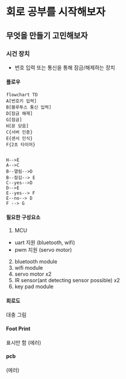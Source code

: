 # 회로 공부를 시작해보자

## 무엇을 만들기 고민해보자

### 시건 장치
- 번호 입력 또는 통신을 통해 잠금/해제하는 장치

#### 플로우

```mermaid
flowchart TD
A[번호키 입력]
B[블루투스 통신 입력]
D[잠금 해제]
G[잠금]
H[문 닫음]
C{서버 인증}
E{센서 인식}
F{2초 타이머}


H-->E
A-->C
B--열림-->D
B--잠김--> E
C--yes-->D
D-->E
E--yes--> F
E--no--> D
F --> G
```

#### 필요한 구성요소
1. MCU
- uart 지원 (bluetooth, wifi)
- pwm 지원 (servo motor)
2. bluetooth module
3. wifi module
4. servo motor x2
5. IR sensor(ant detecting sensor possible) x2
6. key pad module

#### 회로도
대충 그림

#### Foot Print
표시만 함 (에러)

#### pcb
(에러)